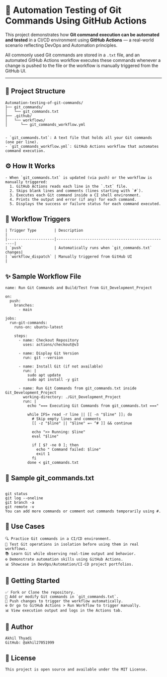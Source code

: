 # 🚀 Automation Testing of Git Commands Using GitHub Actions

This project demonstrates how **Git command execution can be automated and tested** in a CI/CD environment using **GitHub Actions** — a real-world scenario reflecting DevOps and Automation principles.

All commonly used Git commands are stored in a `.txt` file, and an automated GitHub Actions workflow executes these commands whenever a change is pushed to the file or the workflow is manually triggered from the GitHub UI.

---

## 📆 Project Structure
```
Automation-testing-of-git-commands/ 
├── git_commands/ 
│   └── git_commands.txt 
├── .github/ 
│   └── workflows/ 
│      └── git_commands_workflow.yml


- `git_commands.txt`: A text file that holds all your Git commands (one per line).
- `git_commands_workflow.yml`: GitHub Actions workflow that automates command execution.

```
## ⚙️ How It Works
```
- When `git_commands.txt` is updated (via push) or the workflow is manually triggered:
  1. GitHub Actions reads each line in the `.txt` file.
  2. Skips blank lines and comments (lines starting with `#`).
  3. Executes each Git command inside a CI shell environment.
  4. Prints the output and error (if any) for each command.
  5. Displays the success or failure status for each command executed.

```
## 🚦 Workflow Triggers
```
| Trigger Type        | Description                                       |
|---------------------|---------------------------------------------------|
| `push`              | Automatically runs when `git_commands.txt` changes|
| `workflow_dispatch` | Manually triggered from GitHub UI                 |

```
## ✨ Sample Workflow File
```
name: Run Git Commands and Build/Test from Git_Development_Project

on:
  push:
    branches:
      - main

jobs:
  run-git-commands:
    runs-on: ubuntu-latest

    steps:
      - name: Checkout Repository
        uses: actions/checkout@v3

      - name: Display Git Version
        run: git --version

      - name: Install Git (if not available)
        run: |
          sudo apt update
          sudo apt install -y git

      - name: Run Git Commands from git_commands.txt inside Git_Development_Project
        working-directory: ./Git_Development_Project
        run: |
          echo "=== Executing Git Commands from git_commands.txt ==="

          while IFS= read -r line || [[ -n "$line" ]]; do
            # Skip empty lines and comments
            [[ -z "$line" || "$line" =~ ^# ]] && continue

            echo ">> Running: $line"
            eval "$line"

            if [ $? -ne 0 ]; then
              echo " Command failed: $line"
              exit 1
            fi
          done < git_commands.txt

```
## 📜 Sample git_commands.txt
```

git status
git log --oneline
git branch -a
git remote -v
You can add more commands or comment out commands temporarily using #.

```
## 📌 Use Cases

```
🔍 Practice Git commands in a CI/CD environment.
🧪 Test Git operations in isolation before using them in real workflows.
📚 Learn Git while observing real-time output and behavior.
⚙️ Demonstrate automation skills using GitHub Actions.
📊 Showcase in DevOps/Automation/CI-CD project portfolios.
```
## 🏁 Getting Started

```
✅ Fork or Clone the repository.
📝 Add or modify Git commands in `git_commands.txt`.
🔀 Push changes to trigger the workflow automatically.
⚙️ Or go to GitHub Actions > Run Workflow to trigger manually.
📊 View execution output and logs in the Actions tab.

```
## 🙌 Author
```
Akhil Thyadi
GitHub: @akhil27051999

```
## 📜 License
```
This project is open source and available under the MIT License.
